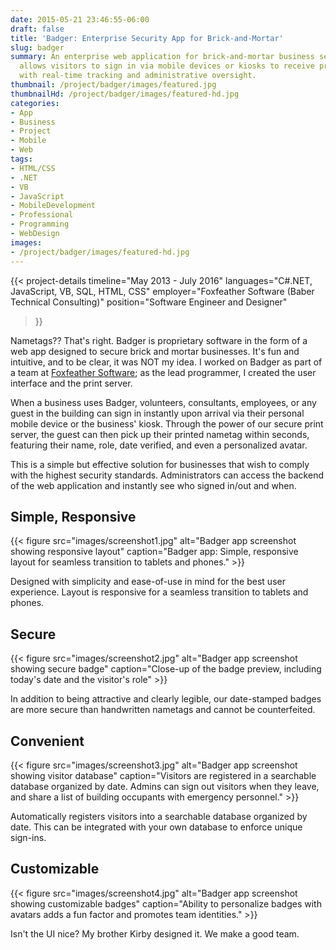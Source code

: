 ```yaml
---
date: 2015-05-21 23:46:55-06:00
draft: false
title: 'Badger: Enterprise Security App for Brick-and-Mortar'
slug: badger
summary: An enterprise web application for brick-and-mortar business security that
  allows visitors to sign in via mobile devices or kiosks to receive printed nametags
  with real-time tracking and administrative oversight.
thumbnail: /project/badger/images/featured.jpg
thumbnailHd: /project/badger/images/featured-hd.jpg
categories:
- App
- Business
- Project
- Mobile
- Web
tags:
- HTML/CSS
- .NET
- VB
- JavaScript
- MobileDevelopment
- Professional
- Programming
- WebDesign
images:
- /project/badger/images/featured-hd.jpg
---
```

{{< project-details
  timeline="May 2013 - July 2016"
  languages="C#.NET, JavaScript, VB, SQL, HTML, CSS"
  employer="Foxfeather Software (Baber Technical Consulting)"
  position="Software Engineer and Designer"
>}}

Nametags?? That's right. Badger is proprietary software in the form of a web app designed to secure brick and mortar businesses. It's fun and intuitive, and to be clear, it was NOT my idea. I worked on Badger as part of a team at [Foxfeather Software](http://www.foxfeathersoftware.com/); as the lead programmer, I created the user interface and the print server.

When a business uses Badger, volunteers, consultants, employees, or any guest in the building can sign in instantly upon arrival via their personal mobile device or the business' kiosk. Through the power of our secure print server, the guest can then pick up their printed nametag within seconds, featuring their name, role, date verified, and even a personalized avatar.

This is a simple but effective solution for businesses that wish to comply with the highest security standards. Administrators can access the backend of the web application and instantly see who signed in/out and when.

## Simple, Responsive

{{< figure src="images/screenshot1.jpg" alt="Badger app screenshot showing responsive layout" caption="Badger app: Simple, responsive layout for seamless transition to tablets and phones." >}}

Designed with simplicity and ease-of-use in mind for the best user experience. Layout is responsive for a seamless transition to tablets and phones.

## Secure

{{< figure src="images/screenshot2.jpg" alt="Badger app screenshot showing secure badge" caption="Close-up of the badge preview, including today's date and the visitor's role" >}}

In addition to being attractive and clearly legible, our date-stamped badges are more secure than handwritten nametags and cannot be counterfeited.

## Convenient

{{< figure src="images/screenshot3.jpg" alt="Badger app screenshot showing visitor database" caption="Visitors are registered in a searchable database organized by date. Admins can sign out visitors when they leave, and share a list of building occupants with emergency personnel." >}}

Automatically registers visitors into a searchable database organized by date. This can be integrated with your own database to enforce unique sign-ins.

## Customizable

{{< figure src="images/screenshot4.jpg" alt="Badger app screenshot showing customizable badges" caption="Ability to personalize badges with avatars adds a fun factor and promotes team identities." >}}

Isn't the UI nice? My brother Kirby designed it. We make a good team.
